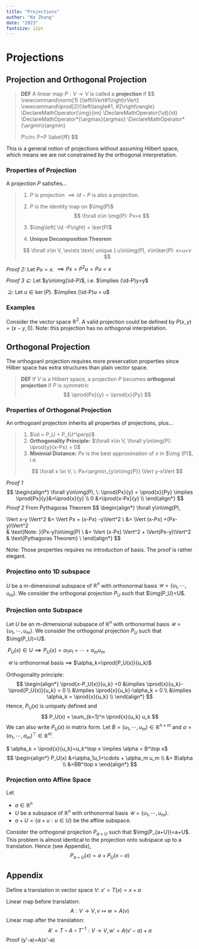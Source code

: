 ```yaml
---
title: "Projections"
author: "Ke Zhang"
date: "2023"
fontsize: 12pt
---
```


# Projections

## Projection and Orthogonal Projection

>**DEF** A linear map $P:V\to V$ is called a **projection** if
>$$
>\newcommand\norm[1] {\left\lVert#1\right\rVert}
>\newcommand\iprod[2]{\left\langle#1, #2\right\rangle}
>\DeclareMathOperator{\img}{im}
>\DeclareMathOperator{\id}{id}
>\DeclareMathOperator*{\argmax}{argmax}
>\DeclareMathOperator*{\argmin}{argmin}
>
>P\circ P=P \label{ff}
>$$

This is a general notion of projections without assuming Hilbert space, which means we are not constrained by the orthogonal interpretation. 

### Properties of Projection

A projection $P$ satisfies...

 >1. $P$ is projection $\implies id-P$ is also a projection.
 >
 >2. $P$ is the identity map on $\img(P)$
 >$$
 >\forall x\in \img(P): Px=x
 >$$
 >
 >3. $\img\left( \id -P\right) = \ker(P)$
 >
 >4. **Unique Decomposition Theorem** 
 >
 >$$
 >\forall x\in V, \exists \text{ unique }  u\in\img(P), v\in\ker(P): x=u+v
 >$$
 >

*Proof  2:* Let $Pu=x$. $\implies Px=P^2u=Pu=x$

*Proof  3  $\subseteq$:* Let $y\in\img(\id-P)$, i.e. $\implies (\id-P)y=y$

​					$\supseteq$: Let $u\in\ker(P)$. $\implies (\id-P)u = u$

### Examples

Consider the vector space $\mathbb R^2$. A  valid projection could be defined by $P(x,y) = (x-y,0)$. Note: this projection has no orthogonal interpretation.

## Orthogonal Projection

The orthogoanl projection requires more preservation properties since Hilber space has extra structures than plain vector space.


> **DEF** If $V$ is a Hilbert space, a projection $P$ becomes **orthogonal projection** if $P$ is symmetric
> $$
> \iprod{Px}{y} = \iprod{x}{Py}
> $$

### Properties of Orthogonal Projection

An orthogoanl projection inherits all properties of projections, plus...

>1. $\id = P_U + P_{U^\perp}$
>2. **Orthogonality Principle:** $\forall x\in V, \forall y\in\img(P): \iprod{y}{x-Px} = 0$
>3. **Minimial Distance:** $Px$ is the best approximation of $x$ in $\img (P)$, i.e.
>
>$$
>\forall x \in V, \: Px=\argmin_{y\in\img{P}} \Vert y-x\Vert
>$$
>

*Proof 1*
$$
\begin{align*}
\forall y\in\img(P), \:
\iprod{Px}{y} = \iprod{x}{Py}  \implies
\iprod{Px}{y}&=\iprod{x}{y}  \\
0 &=\iprod{x-Px}{y}  \\
\end{align*}
$$
*Proof 2* From Pythagoras Theorem 
$$
\begin{align*}
\forall y\in\img(P), 

\Vert x-y \Vert^2 
&= \Vert Px + (x-Px) -y\Vert^2 \\ 
&= \Vert (x-Px) +(Px-y)\Vert^2          
	 & \text{Note: }(Px-y)\in\img(P) \\
&= \Vert (x-Px) \Vert^2 + \Vert(Px-y)\Vert^2  
   & \text{Pythagoras Theorem} \\
\end{align*}
$$


Note: Those properties requires no introduction of basis. The proof is rather elegant.

### Projectino onto 1D subspace

$U$ be a m-dimensional subspace of $\mathbb R^n$ with orthonormal basis $\mathcal U=\{u_1, \cdots, u_m \}$. We consider the orthogonal projection $P_U$ such that $\img(P_U)=U$. 

### Projection onto Subspace

Let $U$ be an m-dimensional subspace of $\mathbb R^n$ with orthonormal basis $\mathcal U=\{u_1, \cdots, u_m \}$. We consider the orthogonal projection $P_U$ such that $\img(P_U)=U$. 

​		$P_U(x)\in U \implies P_U(x)=\alpha_1u_1+\cdots + \alpha_m u_m$ 

​		$\mathcal U$ is orthonormal basis $\implies$ $\alpha_k=\iprod{P_U(x)}{u_k}$

Orthogonality principle:
$$
\begin{align*}
\iprod{x-P_U(x)}{u_k} =0 
&\implies \iprod{x}{u_k}-\iprod{P_U(x)}{u_k} = 0 \\
&\implies \iprod{x}{u_k}-\alpha_k = 0 \\
&\implies \alpha_k = \iprod{x}{u_k} \\
\end{align*}
$$
Hence, $P_U(x)$ is uniquely defined and
$$
P_U(x) = \sum_{k=1}^n \iprod{x}{u_k} u_k
$$
We can also write $P_U(x)$ in matrix form. Let $B=(u_1,\cdots,u_m)\in\mathbb R^{n\times m}$ and $\alpha = (\alpha_1, \cdots, \alpha_m)^\top\in\mathbb R^m$. 

$ \alpha_k = \iprod{x}{u_k}=u_k^\top x \implies \alpha = B^\top x$
$$
\begin{align*}
P_U(x) 
&=\alpha_1u_1+\cdots + \alpha_m u_m \\
&= B\alpha \\
&=BB^\top x
\end{align*}
$$


### Projection onto Affine Space

Let

*  $a\in \mathbb R^n$
* $U$ be a subspace of $\mathbb R^n$ with orthonormal basis $\mathcal U=\{u_1, \cdots, u_m \}$. 
*  $a+U=\{ a+u: u\in U \}$ be the affine subspace. 

Consider the orthogonal projection $P_{a+U}$ such that $\img(P_{a+U})=a+U$. This problem is almost identical to the projection onto subspace up to a translation. Hence (see Appendix),
$$
P_{a+U}(x) = a + P_U(x-a)
$$


## Appendix

Define a translation in vector space $V$: $x'=T(x)=x+a$

Linear map before translation: 
$$
A: V\to V, v\mapsto w=A(v)
$$
Linear map after the translation:
$$
A'=T\circ A\circ T^{-1}: V\to V, w'=A(v'-a)+a
$$
Proof (y'-a)=A(x'-a)
